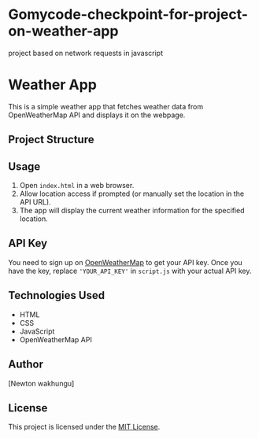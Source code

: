 # Gomycode-checkpoint-for-project-on-weather-app
project based on network requests in javascript
# Weather App

This is a simple weather app that fetches weather data from OpenWeatherMap API and displays it on the webpage.

## Project Structure


## Usage

1. Open `index.html` in a web browser.
2. Allow location access if prompted (or manually set the location in the API URL).
3. The app will display the current weather information for the specified location.

## API Key

You need to sign up on [OpenWeatherMap](https://openweathermap.org/) to get your API key. Once you have the key, replace `'YOUR_API_KEY'` in `script.js` with your actual API key.

## Technologies Used

- HTML
- CSS
- JavaScript
- OpenWeatherMap API

## Author

[Newton wakhungu]

## License

This project is licensed under the [MIT License](LICENSE).
